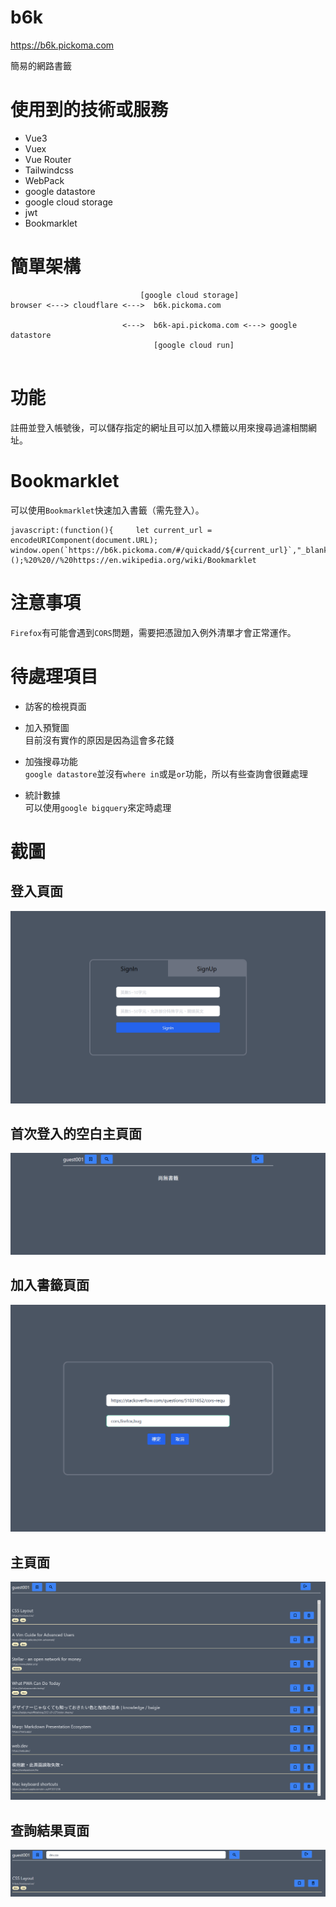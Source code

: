 # b6k

https://b6k.pickoma.com

簡易的網路書籤

# 使用到的技術或服務

* Vue3
* Vuex
* Vue Router
* Tailwindcss
* WebPack
* google datastore
* google cloud storage
* jwt
* Bookmarklet

# 簡單架構

```
                             [google cloud storage]
browser <---> cloudflare <--->  b6k.pickoma.com     

                         <--->  b6k-api.pickoma.com <---> google datastore
                                [google cloud run]
       
```

# 功能

註冊並登入帳號後，可以儲存指定的網址且可以加入標籤以用來搜尋過濾相關網址。

# Bookmarklet

可以使用`Bookmarklet`快速加入書籤（需先登入）。

```
javascript:(function(){     let current_url = encodeURIComponent(document.URL);     window.open(`https://b6k.pickoma.com/#/quickadd/${current_url}`,"_blank","width=200,height=200")%20})();%20%20//%20https://en.wikipedia.org/wiki/Bookmarklet
```

# 注意事項

`Firefox`有可能會遇到`CORS`問題，需要把憑證加入例外清單才會正常運作。

# 待處理項目

* 訪客的檢視頁面

* 加入預覽圖  
  目前沒有實作的原因是因為這會多花錢

* 加強搜尋功能  
  `google datastore`並沒有`where in`或是`or`功能，所以有些查詢會很難處理

* 統計數據  
  可以使用`google bigquery`來定時處理

# 截圖

## 登入頁面

![登入頁面](https://github.com/Kcars/b6k/blob/master/screenshots/1.png?raw=true)

## 首次登入的空白主頁面

![空白主頁面](https://github.com/Kcars/b6k/blob/master/screenshots/2.png?raw=true)

## 加入書籤頁面

![加入書籤頁面](https://github.com/Kcars/b6k/blob/master/screenshots/3.png?raw=true)

## 主頁面

![主頁面](https://github.com/Kcars/b6k/blob/master/screenshots/4.png?raw=true)

## 查詢結果頁面

![查詢結果頁面](https://github.com/Kcars/b6k/blob/master/screenshots/5.png?raw=true)